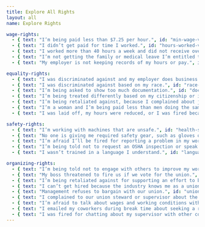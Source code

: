 ```yaml
---
title: Explore All Rights
layout: all
name: Explore Rights

wage-rights:
  - { text: "I’m being paid less than $7.25 per hour.", id: "min-wage-violation" }
  - { text: "I didn’t get paid for time I worked.", id: "hours-worked-violation" }
  - { text: "I worked more than 40 hours a week and did not receive overtime pay.", id: "overtime-violation" }
  - { text: "I’m not getting the family or medical leave I’m entitled to.", id: "fmla-violation" }
  - { text: "My employer is not keeping records of my hours or pay.", id: "recordkeeping-violation" }

equality-rights:
  - { text: "I was discriminated against and my employer does business with the federal government.", id: "ofccp-violation" }
  - { text: "I was discriminated against based on my race.", id: "race-discrimination-violation" }
  - { text: "I’m being asked to show too much documentation.", id: "documentation-violation" }
  - { text: "I’m being treated differently based on my citizenship or immigration status.", id: "citizenship-discrimination-violation" }
  - { text: "I’m being retaliated against, because I complained about job discrimination or assisted with a job discrimination investigation.", id: "job-discrimination" }
  - { text: "I’m a woman and I’m being paid less than men doing the same work in the same place.", id: "equal-pay" }
  - { text: "I was laid off, my hours were reduced, or I was fired because I complained about my wages.", id: "wage-discrimination-violation" }

safety-rights:
  - { text: "I’m working with machines that are unsafe.", id: "health-safety-violation" }
  - { text: "No one is giving me required safety gear, such as gloves or a harness and lifeline for falls.", id: "health-safety-violation" }
  - { text: "I’m afraid I’ll be fired for reporting a problem in my workplace.", id: "whistleblower-retaliation" }
  - { text: "I’m being told not to request an OSHA inspection or speak to an inspector.", id: "inspector-safety-violation" }
  - { text: "I wasn’t trained in a language I understand.", id: "language-violation" }

organizing-rights:
  - { text: "I’m being told not to engage with others to improve my working conditions.", id: "union-engagement-violation" }
  - { text: "My boss threatened to fire us if we vote for the union.", id: "union-voting-violation" }
  - { text: "I’m being retaliated against for supporting an effort to bring in a union to improve my work situation.", id: "union-formation-retaliation" }
  - { text: "I can’t get hired because the industry knows me as a union supporter.", id: "union-formation-retaliation-hiring" }
  - { text: "Management refuses to bargain with our union.", id: "union-meet-violation" }
  - { text: "I complained to our union steward or supervisor about the crew not having adequate safety equipment and they retaliated.", id: "union-steward-retaliation" }
  - { text: "I’m afraid to talk about wages and working conditions with coworkers, because our employer prohibits it.", id: "union-handbook" }
  - { text: "I emailed my coworkers during break time about seeking a raise and my employer suspended me for unauthorized use of the computer.", id: "union-compuse" }
  - { text: "I was fired for chatting about my supervisor with other coworkers on Facebook.", id: "union-compuse2" }
---
```

